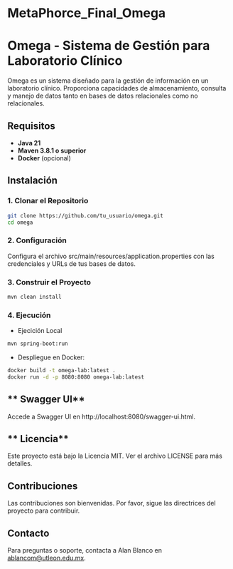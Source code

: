 # MetaPhorce_Final_Omega

# Omega - Sistema de Gestión para Laboratorio Clínico

Omega es un sistema diseñado para la gestión de información en un laboratorio clínico. Proporciona capacidades de almacenamiento, consulta y manejo de datos tanto en bases de datos relacionales como no relacionales.

## **Requisitos**

- **Java 21**
- **Maven 3.8.1 o superior**
- **Docker** (opcional)

## **Instalación**

### **1. Clonar el Repositorio**

```sh
git clone https://github.com/tu_usuario/omega.git
cd omega
```
### **2. Configuración**
Configura el archivo src/main/resources/application.properties con las credenciales y URLs de tus bases de datos.

### **3. Construir el Proyecto**
```sh
mvn clean install
```

### **4. Ejecución**
* Ejecición Local
```sh
mvn spring-boot:run
```
* Despliegue en Docker:
```sh
docker build -t omega-lab:latest .
docker run -d -p 8080:8080 omega-lab:latest
```

## ** Swagger UI**

Accede a Swagger UI en http://localhost:8080/swagger-ui.html.

## ** Licencia**
Este proyecto está bajo la Licencia MIT. Ver el archivo LICENSE para más detalles.

## **Contribuciones**
Las contribuciones son bienvenidas. Por favor, sigue las directrices del proyecto para contribuir.

## **Contacto**
Para preguntas o soporte, contacta a Alan Blanco en ablancom@utleon.edu.mx.
